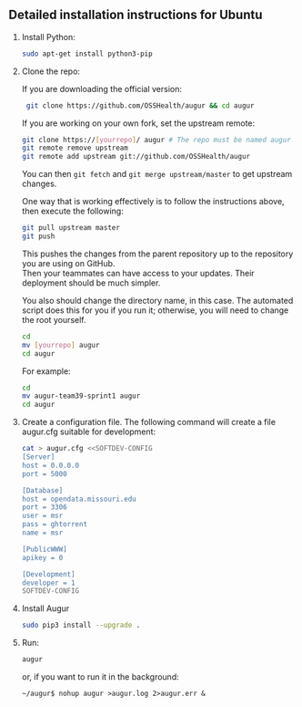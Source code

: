## Detailed installation instructions for Ubuntu

  1. Install Python:

      ```bash
      sudo apt-get install python3-pip
      ```

  2. Clone the repo:

     If you are downloading the official version:

     ```bash
      git clone https://github.com/OSSHealth/augur && cd augur
      ```

     If you are working on your own fork, set the upstream remote:

     ```bash
     git clone https://[yourrepo]/ augur # The repo must be named augur to serve local files
     git remote remove upstream
     git remote add upstream git://github.com/OSSHealth/augur
     ```

     You can then `git fetch` and `git merge upstream/master` to get upstream changes.
     
     One way that is working effectively is to follow the instructions above, then execute the following: 
     
     ```bash
     git pull upstream master
     git push
     ```
     
     This pushes the changes from the parent repository up to the repository you are using on GitHub.  
     Then your teammates can have access to your updates.  Their deployment should be much simpler. 
    
     You also should change the directory name, in this case.  The automated script does this for you if you run it; 
     otherwise, you will need to change the root yourself. 
    
     ```bash
     cd 
     mv [yourrepo] augur
     cd augur
     ```
     For example: 
     
     ```bash
     cd
     mv augur-team39-sprint1 augur
     cd augur
     ```
  
  3. Create a configuration file. The following command will create
     a file augur.cfg suitable for development:

      ```bash
      cat > augur.cfg <<SOFTDEV-CONFIG
      [Server]
      host = 0.0.0.0
      port = 5000

      [Database]
      host = opendata.missouri.edu
      port = 3306
      user = msr
      pass = ghtorrent
      name = msr

      [PublicWWW]
      apikey = 0

      [Development]
      developer = 1
      SOFTDEV-CONFIG
      ```

  4. Install Augur

      ```bash
      sudo pip3 install --upgrade .
      ```

  4. Run:

      ```bash
      augur
      ```
      or, if you want to run it in the background:
      ```
      ~/augur$ nohup augur >augur.log 2>augur.err &
      ```

